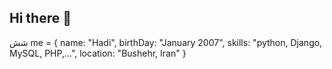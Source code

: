 ## Hi there 👋

<!--
**hadiagha07/hadiagha07** is a ✨ _special_ ✨ repository because its `README.md` (this file) appears on your GitHub profile.

Here are some ideas to get you started:

- 🔭 I’m currently working on ...
- 🌱 I’m currently learning ...
- 👯 I’m looking to collaborate on ...
- 🤔 I’m looking for help with ...
- 💬 Ask me about ...
- 📫 How to reach me: ...
- 😄 Pronouns: ...
- ⚡ Fun fact: ...


-->
شش
me = {
  name: "Hadi",
  birthDay: "January 2007",
  skills: "python, Django, MySQL, PHP,...",
  location: "Bushehr, Iran"
  }
